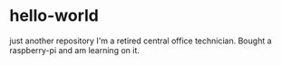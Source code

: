 # hello-world
just another repository
I'm a retired central office technician.
Bought a raspberry-pi and am learning on it.
